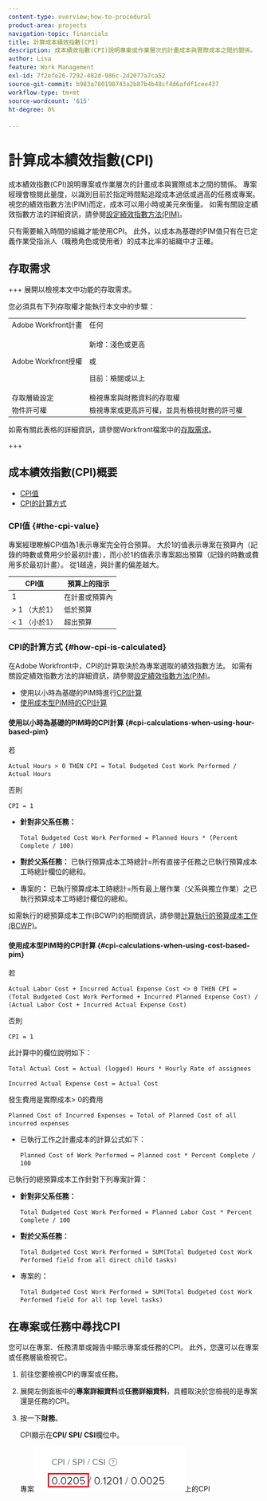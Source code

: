 ```yaml
---
content-type: overview;how-to-procedural
product-area: projects
navigation-topic: financials
title: 計算成本績效指數(CPI)
description: 成本績效指數(CPI)說明專案或作業層次的計畫成本與實際成本之間的關係。 專案經理會檢閱此量度，以識別目前於指定時間點追蹤成本過低或過高的任務或專案。
author: Lisa
feature: Work Management
exl-id: 7f2efe26-7292-482d-986c-2d2077a7ca52
source-git-commit: b983a780198743a2b87b4b48cf4d6afdf1cee437
workflow-type: tm+mt
source-wordcount: '615'
ht-degree: 0%

---
```


# 計算成本績效指數(CPI)

<!--
<p data-mc-conditions="QuicksilverOrClassic.Draft mode">(NOTE: Linked to the product. Do not change link.)</p>
-->

成本績效指數(CPI)說明專案或作業層次的計畫成本與實際成本之間的關係。 專案經理會檢閱此量度，以識別目前於指定時間點追蹤成本過低或過高的任務或專案。 視您的績效指數方法(PIM)而定，成本可以用小時或美元來衡量。 如需有關設定績效指數方法的詳細資訊，請參閱[設定績效指數方法(PIM)](../../../manage-work/projects/project-finances/set-pim.md)。

只有需要輸入時間的組織才能使用CPI。 此外，以成本為基礎的PIM值只有在已定義作業受指派人（職務角色或使用者）的成本比率的組織中才正確。

## 存取需求

+++ 展開以檢視本文中功能的存取需求。

您必須具有下列存取權才能執行本文中的步驟：

<table style="table-layout:auto"> 
 <col> 
 <col> 
 <tbody> 
  <tr> 
   <td role="rowheader">Adobe Workfront計畫</td> 
   <td>任何</td> 
  </tr> 
  <tr> 
   <td role="rowheader">Adobe Workfront授權</td> 
   <td>
   <p>新增：淺色或更高</p>
   <p>或</p>
   <p>目前：檢閱或以上</p></td>  
  </tr> 
  <tr> 
   <td role="rowheader">存取層級設定</td> 
   <td>檢視專案與財務資料的存取權</td> 
  </tr> 
  <tr> 
   <td role="rowheader">物件許可權</td> 
   <td>檢視專案或更高許可權，並具有檢視財務的許可權</td> 
  </tr> 
 </tbody> 
</table>

如需有關此表格的詳細資訊，請參閱Workfront檔案中的[存取需求](/help/quicksilver/administration-and-setup/add-users/access-levels-and-object-permissions/access-level-requirements-in-documentation.md)。

+++

## 成本績效指數(CPI)概要

* [CPI值](#the-cpi-value)
* [CPI的計算方式](#how-cpi-is-calculated)

### CPI值 {#the-cpi-value}

專案經理瞭解CPI值為1表示專案完全符合預算。 大於1的值表示專案在預算內（記錄的時數或費用少於最初計畫），而小於1的值表示專案超出預算（記錄的時數或費用多於最初計畫）。 從1越遠，與計畫的偏差越大。

| **CPI值** | 預算&#x200B;**上的**&#x200B;指示 |
|---|---|
| 1 | 在計畫或預算內 |
| > 1 （大於1） | 低於預算 |
| &lt; 1 （小於1） | 超出預算 |


### CPI的計算方式 {#how-cpi-is-calculated}

在Adobe Workfront中，CPI的計算取決於為專案選取的績效指數方法。 如需有關設定績效指數方法的詳細資訊，請參閱[設定績效指數方法(PIM)](../../../manage-work/projects/project-finances/set-pim.md)。

* 使用以小時為基礎的PIM時進行[CPI計算](#cpi-calculations-when-using-hour-based-pim)
* [使用成本型PIM時的CPI計算](#cpi-calculations-when-using-cost-based-pim)

#### 使用以小時為基礎的PIM時的CPI計算 {#cpi-calculations-when-using-hour-based-pim}

若

```
Actual Hours > 0 THEN CPI = Total Budgeted Cost Work Performed / Actual Hours
```

否則

```
CPI = 1
```

* **針對非父系任務：**

  ```
  Total Budgeted Cost Work Performed = Planned Hours * (Percent Complete / 100)
  ```

* **對於父系任務：**
已執行預算成本工時總計=所有直接子任務之已執行預算成本工時總計欄位的總和。

* 專案的&#x200B;**：**
已執行預算成本工時總計=所有最上層作業（父系與獨立作業）之已執行預算成本工時總計欄位的總和。

如需執行的總預算成本工作(BCWP)的相關資訊，請參閱[計算執行的預算成本工作(BCWP)](../../../manage-work/projects/project-finances/calculate-bcwp.md)。

#### 使用成本型PIM時的CPI計算 {#cpi-calculations-when-using-cost-based-pim}

<!--
<p data-mc-conditions="QuicksilverOrClassic.Draft mode"><code>CPI = (Planned Cost of Work Performed + Planned Cost of Incurred Expenses) / (Total Actual Cost + Actual Cost of Incurred Expenses) </code> </p>
-->

<!--
<p data-mc-conditions="QuicksilverOrClassic.Draft mode"><code>NOTE: this used to be here before - above - but Anna sent me the one below. I kept the other one, although she is still researching its validity - see this issue: https://hub.workfront.com/issue/5fc7b1cf00012aeebf9e822db8ea2513/overview)</code> </p>
-->

若

```
Actual Labor Cost + Incurred Actual Expense Cost <> 0 THEN CPI = (Total Budgeted Cost Work Performed + Incurred Planned Expense Cost) / (Actual Labor Cost + Incurred Actual Expense Cost)
```



否則

```
CPI = 1
```

<!--
<p data-mc-conditions="QuicksilverOrClassic.Draft mode"><code>(NOTE: above: this used to say: CPI = CPI Labor, but Anna had me fix it on July 21, 2021)</code> </p>
-->

此計算中的欄位說明如下：

```
Total Actual Cost = Actual (logged) Hours * Hourly Rate of assignees
```

```
Incurred Actual Expense Cost = Actual Cost
```

發生費用是實際成本> 0的費用

```
Planned Cost of Incurred Expenses = Total of Planned Cost of all incurred expenses
```



<!--
  <p data-mc-conditions="QuicksilverOrClassic.Draft mode">(NOTE: Old calculation - taken out by Lilit and replaced below: Planned Cost of Work Performed= (planned labor cost) * (percent complete) / 100 where planned labor cost is the planned hours allocated to assignees * their rates.)</p>
  -->

* 已執行工作之計畫成本的計算公式如下：

  ```
  Planned Cost of Work Performed = Planned cost * Percent Complete / 100
  ```

已執行的總預算成本工作針對下列專案計算：

* **針對非父系任務：**

  ```
  Total Budgeted Cost Work Performed = Planned Labor Cost * Percent Complete / 100
  ```

* **對於父系任務：**

  ```
  Total Budgeted Cost Work Performed = SUM(Total Budgeted Cost Work Performed field from all direct child tasks)
  ```

* 專案的&#x200B;**：**

  ```
  Total Budgeted Cost Work Performed = SUM(Total Budgeted Cost Work Performed field for all top level tasks)
  ```



## 在專案或任務中尋找CPI

您可以在專案、任務清單或報告中顯示專案或任務的CPI。 此外，您還可以在專案或任務層級檢視它。

1. 前往您要檢視CPI的專案或任務。
1. 展開左側面板中的&#x200B;**專案詳細資料**&#x200B;或&#x200B;**任務詳細資料**，具體取決於您檢視的是專案還是任務的CPI。

1. 按一下&#x200B;**財務**。

   CPI顯示在&#x200B;**CPI/ SPI/ CSI**&#x200B;欄位中。

   專案![&#128279;](assets/cpi-on-project-nwe.png)上的CPI
